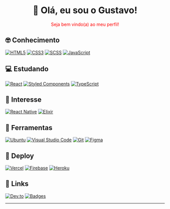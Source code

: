 <h1 align="center">👋 Olá, eu sou o Gustavo!</h1>

<p align="center" style="color:red">Seja bem vindo(a) ao meu perfil!</p>

## 🤓 Conhecimento
[![HTML5](https://img.shields.io/badge/html-%23E34F26.svg?style=for-the-badge&logo=html5&logoColor=c9d1d9&color=161b22&textColor=red)](https://developer.mozilla.org/pt-BR/docs/Web/HTML)
[![CSS3](https://img.shields.io/badge/css-%231572B6.svg?style=for-the-badge&logo=css3&logoColor=c9d1d9&color=161b22)](https://developer.mozilla.org/pt-BR/docs/Web/CSS)
[![SCSS](https://img.shields.io/badge/SCSS-hotpink.svg?style=for-the-badge&logo=SASS&logoColor=c9d1d9&color=161b22)](https://sass-lang.com/)
[![JavaScript](https://img.shields.io/badge/javascript-%23323330.svg?style=for-the-badge&logo=javascript&logoColor=c9d1d9&color=161b22)](https://developer.mozilla.org/pt-BR/docs/Web/JavaScript)

## 💻 Estudando
[![React](https://img.shields.io/badge/react-%2320232a.svg?style=for-the-badge&logo=react&logoColor=c9d1d9&color=161b22)](https://reactjs.org/)
[![Styled Components](https://img.shields.io/badge/styled--components-DB7093?style=for-the-badge&logo=styled-components&logoColor=c9d1d9&color=161b22)](https://styled-components.com/)
[![TypeScript](https://img.shields.io/badge/typescript-%23007ACC.svg?style=for-the-badge&logo=typescript&logoColor=c9d1d9&color=161b22)](https://www.typescriptlang.org/)

## 🧐 Interesse
[![React Native](https://img.shields.io/badge/react_native-%2320232a.svg?style=for-the-badge&logo=react&logoColor=c9d1d9&color=161b22)](https://reactnative.dev/)
[![Elixir](https://img.shields.io/badge/elixir-%234B275F.svg?style=for-the-badge&logo=elixir&logoColor=c9d1d9&color=161b22)](https://elixir-lang.org/)

## 🔧 Ferramentas
[![Ubuntu](https://img.shields.io/badge/Ubuntu-E95420?style=for-the-badge&logo=ubuntu&logoColor=c9d1d9&color=161b22)](https://ubuntu.com/)
[![Visual Studio Code](https://img.shields.io/badge/VsCode-0078d7.svg?style=for-the-badge&logo=visual-studio-code&logoColor=c9d1d9&color=161b22)](https://code.visualstudio.com/)
[![Git](https://img.shields.io/badge/git-%23F05033.svg?style=for-the-badge&logo=git&logoColor=c9d1d9&color=161b22)](https://git-scm.com/)
[![Figma](https://img.shields.io/badge/figma-%23F24E1E.svg?style=for-the-badge&logo=figma&logoColor=c9d1d9&color=161b22)](https://www.figma.com/)

## 🚀 Deploy
[![Vercel](https://img.shields.io/badge/vercel-%23000000.svg?style=for-the-badge&logo=vercel&logoColor=c9d1d9&color=161b22)](https://vercel.com/)
[![Firebase](https://img.shields.io/badge/firebase-%23039BE5.svg?style=for-the-badge&logo=firebase&logoColor=c9d1d9&color=161b22)](https://console.firebase.google.com/)
[![Heroku](https://img.shields.io/badge/heroku-%23430098.svg?style=for-the-badge&logo=heroku&logoColor=c9d1d9&color=161b22)](https://heroku.com/)

## 🔗 Links 
[![Dev.to](https://img.shields.io/badge/dev.to-0A0A0A?style=for-the-badge&logo=dev.to&logoColor=c9d1d9&color=161b22)](https://dev.to/gustavosrr)
[![Badges](https://img.shields.io/badge/Badges-%23F05033.svg?style=for-the-badge&logoColor=c9d1d9&color=161b22)](https://github.com/Ileriayo/markdown-badges)

---
